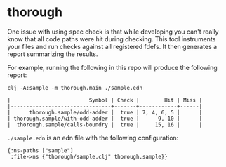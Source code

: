 # thorough

One issue with using spec check is that while developing you can't really know
that all code paths were hit during checking. This tool instruments your files
and run checks against all registered fdefs. It then generates a report
summarizing the results.

For example, running the following in this repo will produce the following
report:

```
clj -A:sample -m thorough.main ./sample.edn
```

```
|                         Symbol | Check |        Hit | Miss |
|--------------------------------+-------+------------+------|
|      thorough.sample/odd-adder |  true | 7, 4, 6, 5 |      |
| thorough.sample/with-odd-adder |  true |      9, 10 |      |
|  thorough.sample/calls-boundry |  true |     15, 16 |      |
```

`./sample.edn` is an edn file with the following configuration:

```
{:ns-paths ["sample"]
 :file->ns {"thorough/sample.clj" thorough.sample}}
```